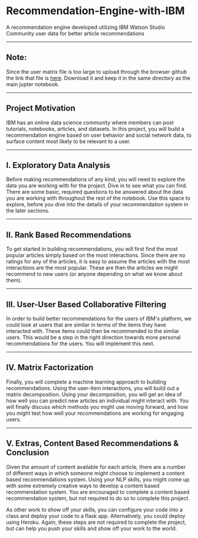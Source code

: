 # Recommendation-Engine-with-IBM
A recommendation engine developed utilizing IBM Watson Studio Community user data for better article recommendations 

------

## Note:
Since the user matrix file is too large to upload through the browser github the link that file is [here](https://drive.google.com/file/d/1FupIzJfkgOdEGF9b6GM6nO4u4HT27ofD/view?usp=sharing). Download it and keep it in the same directory as the main jupter notebook.

----

## Project Motivation
IBM has an online data science community where members can post tutorials, notebooks, articles, and datasets. In this project, you will build a recommendation engine based on user behavior and social network data, to surface content most likely to be relevant to a user.

----

## I. Exploratory Data Analysis
Before making recommendations of any kind, you will need to explore the data you are working with for the project. Dive in to see what you can find. There are some basic, required questions to be answered about the data you are working with throughout the rest of the notebook. Use this space to explore, before you dive into the details of your recommendation system in the later sections.

-----

## II. Rank Based Recommendations
To get started in building recommendations, you will first find the most popular articles simply based on the most interactions. Since there are no ratings for any of the articles, it is easy to assume the articles with the most interactions are the most popular. These are then the articles we might recommend to new users (or anyone depending on what we know about them).

----

## III. User-User Based Collaborative Filtering
In order to build better recommendations for the users of IBM's platform, we could look at users that are similar in terms of the items they have interacted with. These items could then be recommended to the similar users. This would be a step in the right direction towards more personal recommendations for the users. You will implement this next.

----

## IV. Matrix Factorization
Finally, you will complete a machine learning approach to building recommendations. Using the user-item interactions, you will build out a matrix decomposition. Using your decomposition, you will get an idea of how well you can predict new articles an individual might interact with. You will finally discuss which methods you might use moving forward, and how you might test how well your recommendations are working for engaging users.

----

## V. Extras, Content Based Recommendations & Conclusion
Given the amount of content available for each article, there are a number of different ways in which someone might choose to implement a content based recommendations system. Using your NLP skills, you might come up with some extremely creative ways to develop a content based recommendation system. You are encouraged to complete a content based recommendation system, but not required to do so to complete this project.

As other work to show off your skills, you can configure your code into a class and deploy your code to a flask app. Alternatively, you could deploy using Heroku. Again, these steps are not required to complete the project, but can help you push your skills and show off your work to the world.
